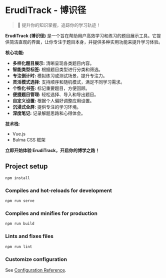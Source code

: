 # ErudiTrack - 博识径

> 🚀 提升你的知识掌握，追踪你的学习轨迹！

**ErudiTrack (博识径)** 是一个旨在帮助用户高效学习和练习的题目展示工具。它提供简洁直观的界面，让你专注于题目本身，并提供多种实用功能来提升学习体验。

**核心功能:**

*   **多样化题目展示:**  清晰呈现各类题目内容。
*   **智能类型标签:**  根据题目类型进行分类和筛选。
*   **专注倒计时:**  模拟练习或测试场景，提升专注力。
*   **灵活模式选择:**  支持顺序和随机模式，满足不同学习需求。
*   **个性化书签:**  标记重要题目，方便回顾。
*   **便捷题目管理:**  轻松选择、导入和导出题目。
*   **自定义设置:**  根据个人偏好调整应用设置。
*   **沉浸式全屏:**  提供专注的学习环境。
*   **深度笔记:**  记录解题思路和心得体会。

**技术栈:**

*   Vue.js
*   Bulma CSS 框架

**立即开始体验 ErudiTrack，开启你的博学之路！**
## Project setup
```
npm install
```

### Compiles and hot-reloads for development
```
npm run serve
```

### Compiles and minifies for production
```
npm run build
```

### Lints and fixes files
```
npm run lint
```

### Customize configuration
See [Configuration Reference](https://cli.vuejs.org/config/).
